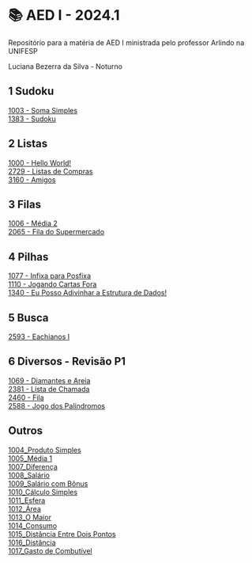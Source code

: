 # 📚 AED I - 2024.1

Repositório para a matéria de AED I ministrada pelo professor Arlindo na UNIFESP

Luciana Bezerra da Silva - Noturno

## 1 Sudoku<br>
<a href="https://github.com/Luciana013/AED_01_2024/blob/main/torneio_1003_Soma%20Simples">1003 - Soma Simples</a><br>
<a href="https://github.com/Luciana013/AED_01_2024/blob/main/sudoku_1383">1383 - Sudoku</a><br>

## 2 Listas <br>
  <a href="https://github.com/Luciana013/AED_01_2024/blob/main/torneio_1000_Hello%20World!">1000 - Hello World!</a><br>
  <a href="https://github.com/Luciana013/AED_01_2024/blob/main/torneio_2729_Lista%20de%20Compras">2729 - Listas de Compras</a><br>
  <a href="https://github.com/Luciana013/AED_01_2024/blob/main/torneio_3160_Amigos">3160 - Amigos</a> <br>

## 3 Filas <br>
  <a href="https://github.com/Luciana013/AED_01_2024/blob/main/torneio_%201006_M%C3%A9dia2">1006 - Média 2</a><br>
  <a href="https://github.com/Luciana013/AED_01_2024/blob/main/torneio_%202065_Fila%20do%20Supermercado">2065 - Fila do Supermercado</a><br>

## 4 Pilhas <br>
  <a href="https://github.com/Luciana013/AED_01_2024/blob/main/torneio_%201077_Infixa%20para%20Posfixa">1077 - Infixa para Posfixa</a><br>
  <a href="https://github.com/Luciana013/AED_01_2024/blob/main/torneio_%201110_Jogando%20Cartas%20Fora">1110 - Jogando Cartas Fora</a><br>
  <a href="https://github.com/Luciana013/AED_01_2024/blob/main/torneio_1340_Eu%20Posso%20Adivinhar%20a%20Estrutura%20de%20Dados!">1340 - Eu Posso Adivinhar a Estrutura de Dados!</a> <br>

## 5 Busca <br>
  <a href="https://github.com/Luciana013/AED_01_2024/blob/main/2593%20-%20Eachianos%20I">2593 - Eachianos I</a><br>

## 6 Diversos - Revisão P1
  <a href="https://github.com/Luciana013/AED_01_2024/blob/main/torneio_%201069_Diamantes%20e%20Areia">1069 - Diamantes e Areia</a><br>
  <a href="https://github.com/Luciana013/AED_01_2024/blob/main/torneio_2381_Lista%20de%20Chamada">2381 - Lista de Chamada</a><br>
  <a href="https:">2460 - Fila</a> <br>
  <a href="https://github.com/Luciana013/AED_01_2024/blob/main/torneio_2588_Jogo%20dos%20Pal%C3%ADndromos">2588 - Jogo dos Palíndromos</a> <br>

## Outros
  <a href="https://github.com/Luciana013/AED_01_2024/blob/main/1004_Produto%20Simples">1004_Produto Simples</a><br>
  <a href="https://github.com/Luciana013/AED_01_2024/blob/main/1005_Média%201">1005_Média 1</a><br>
  <a href="https://github.com/Luciana013/AED_01_2024/blob/main/1007_Diferença">1007_Diferença</a> <br>
  <a href="https://github.com/Luciana013/AED_01_2024/blob/main/1008_Salário">1008_Salário</a> <br>
  <a href="https://github.com/Luciana013/AED_01_2024/blob/main/1009_Salário%20com%20Bônus">1009_Salário com Bônus</a><br>
  <a href="https://github.com/Luciana013/AED_01_2024/blob/main/1010_Cálculo%20Simples">1010_Cálculo Simples</a><br>
  <a href="https://github.com/Luciana013/AED_01_2024/blob/main/1011_Esfera">1011_Esfera</a> <br>
  <a href="https://github.com/Luciana013/AED_01_2024/blob/main/1012_Área">1012_Área</a> <br>
  <a href="https://github.com/Luciana013/AED_01_2024/blob/main/1013_O%20Maior">1013_O Maior</a> <br>
  <a href="https://github.com/Luciana013/AED_01_2024/blob/main/1014_Consumo">1014_Consumo</a> <br>
  <a href="https://github.com/Luciana013/AED_01_2024/blob/main/1015_Dist%C3%A2ncia%20Entre%20Dois%20Pontos">1015_Distância Entre Dois Pontos</a> <br>
  <a href="https://github.com/Luciana013/AED_01_2024/blob/main/1016_Dist%C3%A2ncia">1016_Distância</a> <br>
  <a href="https://github.com/Luciana013/AED_01_2024/blob/main/1017_Gasto%20de%20Combust%C3%ADvel">1017_Gasto de Combutível</a> <br>


